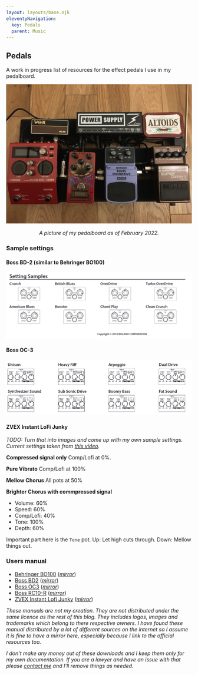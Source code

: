 ```yaml
---
layout: layouts/base.njk
eleventyNavigation:
  key: Pedals
  parent: Music
---
```


## Pedals

A work in progress list of resources for the effect pedals I use in my pedalboard.

![My pedalboard in Feb. 2022](/images/pedals/pedalboard_02_2022.jpg)
<center>
    <i>A picture of my pedalboard as of February 2022.</i>
</center>


### Sample settings

#### Boss BD-2 (similar to Behringer BO100)

![Boss BD2 sample settings](/images/pedals/sample_settings/boss_bd2_sample_settings.png)

#### Boss OC-3

![Boss OC-3 sample settings](/images/pedals/sample_settings/boss_oc3_sample_settings.png)

#### ZVEX Instant LoFi Junky

_TODO: Turn that into images and come up with my own sample settings. Current settings taken from [this video](https://www.youtube.com/watch?v=c843sYNem0E)._

**Compressed signal only** Comp/Lofi at 0%.

**Pure Vibrato** Comp/Lofi at 100%

**Mellow Chorus** All pots at 50%

**Brighter Chorus with commpressed signal**

- Volume: 60%
- Speed: 60%
- Comp/Lofi: 40%
- Tone: 100%
- Depth: 60%

Important part here is the `Tone` pot. Up: Let high cuts through. Down: Mellow things out.




### Users manual

- [Behringer BO100](https://mediadl.musictribe.com/media/sys_master/hed/h3f/8850084069406.pdf) (_[mirror](/pdf/pedal_user_manuals/behringer_bo100_user_manual.pdf)_)
- [Boss BD2](https://static.roland.com/assets/media/pdf/BD-2_eng02_W.pdf) (_[mirror](/pdf/pedal_user_manuals/boss_bd2_user_manual.pdf)_)
- [Boss OC3](https://static.roland.com/assets/media/pdf/OC-3_e01_W.pdf) (_[mirror](/pdf/pedal_user_manuals/boss_oc3_user_manual.pdf)_)
- [Boss RC10-R](https://static.roland.com/assets/media/pdf/RC-10R_eng03_W.pdf) (_[mirror](/pdf/pedal_user_manuals/boss_rc10r_user_manual.pdf)_)
- [ZVEX Instant Lofi Junky](https://static1.squarespace.com/static/555e332ce4b0577e788c3a16/t/559efae5e4b0da93269a9ffb/1436482277079/ZVEX+Instant+Lo-Fi+Junky+Instructions.pdf) (_[mirror](/pdf/pedal_user_manuals/zvex_instant_lofi_junky_user_manual.pdf)_)

_These manuals are not my creation. They are not distributed under the same licence as the rest of this blog. They includes logos, images and trademarks which belong to there respective owners. I have found these manual distributed by a lot of different sources on the internet so I assume it is fine to have a mirror here, especially because I link to the official resources too._

_I don't make any money out of these downloads and I keep them only for my own documentation. If you are a lawyer and have an issue with that please [contact me](/about/#social) and I'll remove things as needed._

